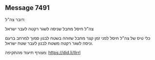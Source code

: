 ## Message 7491

דובר צה"ל:

צה"ל חיסל מחבל שניסה לשגר רקטה לעבר ישראל

כלי טיס של צה"ל חיסל לפני זמן קצר מחבל שזוהה בשטח לבנון סמוך למרחב ברעם וניסה לשגר רקטה משטח לבנון לעבר שטח ישראל.

מצורף תיעוד מהתקיפה: https://did.li/IIrrl

